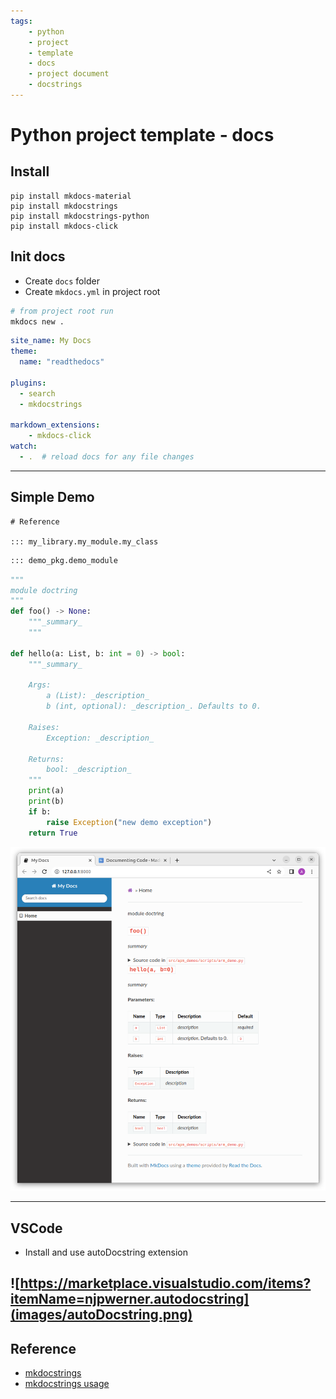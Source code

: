 ```yaml
---
tags:
    - python
    - project
    - template
    - docs
    - project document 
    - docstrings
---
```

# Python project template - docs

## Install
```
pip install mkdocs-material
pip install mkdocstrings
pip install mkdocstrings-python
pip install mkdocs-click
```

## Init docs
- Create `docs` folder
- Create `mkdocs.yml` in project root


```bash
# from project root run
mkdocs new .
```

```yaml title="mkdocs.yml"
site_name: My Docs
theme:
  name: "readthedocs"

plugins:
  - search
  - mkdocstrings

markdown_extensions:
    - mkdocs-click
watch:
  - .  # reload docs for any file changes
```

---

## Simple Demo

```
# Reference

::: my_library.my_module.my_class
```

```md title="index.md"
::: demo_pkg.demo_module
```

```python title="demo_pkg.demo_module"
"""
module doctring
"""
def foo() -> None:
    """_summary_
    """

def hello(a: List, b: int = 0) -> bool:
    """_summary_

    Args:
        a (List): _description_
        b (int, optional): _description_. Defaults to 0.

    Raises:
        Exception: _description_

    Returns:
        bool: _description_
    """
    print(a)
    print(b)
    if b:
        raise Exception("new demo exception")
    return True

```

![](images/readthedocs_result.png)

---

## VSCode
- Install and use autoDocstring extension

![https://marketplace.visualstudio.com/items?itemName=njpwerner.autodocstring](images/autoDocstring.png)
---

## Reference
- [mkdocstrings](https://mkdocstrings.github.io/)
- [mkdocstrings usage](https://mkdocstrings.github.io/usage/#usage)